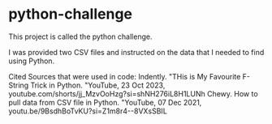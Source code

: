 # python-challenge

This project is called the python challenge.

I was provided two CSV files and instructed on the data that I needed to find using Python.

Cited Sources that were used in code:
Indently. "THis is My Favourite F-String Trick in Python. "YouTube, 23 Oct 2023, youtube.com/shorts/jj_MzvOoHzg?si=shNH276iL8H1LUNh 
Chewy. How to pull data from CSV file in Python. "YouTube, 07 Dec 2021, youtu.be/9BsdhBoTvKU?si=Z1m8r4--8VXsSBIL


